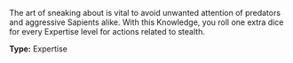 The art of sneaking about is vital to avoid unwanted attention of predators and aggressive Sapients alike. With this Knowledge, you roll one extra dice for every Expertise level for actions related to stealth.

__Type:__ Expertise